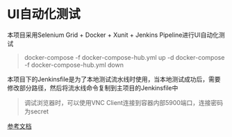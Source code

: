 # UI自动化测试

本项目采用Selenium Grid + Docker + Xunit + Jenkins Pipeline进行UI自动化测试



> docker-compose -f docker-compose-hub.yml up -d
> docker-compose -f docker-compose-hub.yml down

本项目下的Jenkinsfile是为了本地测试流水线时使用，当本地测试成功后，需要修改部分路径，然后将流水线命令复制到主项目的Jenkinsfile中

> 调试浏览器时，可以使用VNC Client连接到容器内部5900端口，连接密码为secret

[参考文档](https://github.com/idcf-boat-house/boat-house-devops/blob/master/docs/Selenium%E8%87%AA%E5%8A%A8%E5%8C%96UI%E6%B5%8B%E8%AF%95.md)
